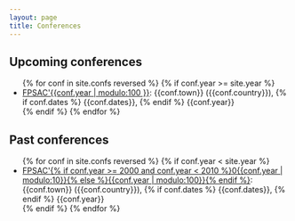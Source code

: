 ```yaml
---
layout: page
title: Conferences
---
```


## Upcoming conferences

<ul>
  {% for conf in site.confs reversed %}
    {% if conf.year >= site.year %}
      <li><a href="{{ conf.url }}">FPSAC'{{conf.year | modulo:100 }}</a>: {{conf.town}} ({{conf.country}}),
        {% if conf.dates %} {{conf.dates}}, {% endif %}
        {{conf.year}}
      </li>
    {% endif %}
  {% endfor %}
</ul>

## Past conferences

<ul>
  {% for conf in site.confs reversed %}
    {% if conf.year < site.year %}
      <li><a href="{{ conf.url }}">FPSAC'{% if conf.year >= 2000 and conf.year < 2010 %}0{{conf.year | modulo:10}}{% else %}{{conf.year | modulo:100}}{% endif %}</a>:
        {{conf.town}} ({{conf.country}}),
        {% if conf.dates %} {{conf.dates}}, {% endif %}
        {{conf.year}}
      </li>
    {% endif %}
  {% endfor %}
</ul>
